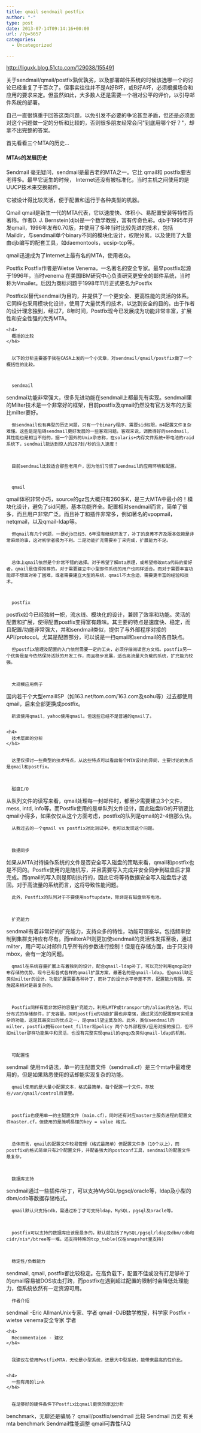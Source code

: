```yaml
---
title: qmail sendmail postfix
author: "-"
type: post
date: 2013-07-14T09:14:16+00:00
url: /?p=5657
categories:
  - Uncategorized

---
```

<http://liguxk.blog.51cto.com/129038/155491>

关于sendmail/qmail/postfix孰优孰劣，以及部署邮件系统的时候该选哪一个的讨论已经重复了千百次了。但事实往往并不是A好B坏，或B好A坏，必须根据场合和应用的要求来定。但虽然如此，大多数人还是需要一个相对公平的评价，以引导邮件系统的部署。

  自己一直很慎重于回答这类问题，以免引发不必要的争论甚至矛盾，但还是必须面对这个问题做一定的分析和比较的，否则很多朋友经常会问"到底用哪个好？"，却拿不出完整的答案。


  首先看看三个MTA的历史...

#### MTAs的发展历史
Sendmail
 毫无疑问，sendmail是最古老的MTA之一。它比 qmail和 postfix要古老得多。最早它诞生的时候， Internet还没有被标准化，当时主机之间使用的是UUCP技术来交换邮件。


  它被设计得比较灵活，便于配置和运行于各种类型的机器。


  Qmail
 qmail是新生一代的MTA代表，它以速度快、体积小、易配置安装等特性而著称。作者D. J. Bernstein(djb)是一个数学教授，富有传奇色彩。djb于1995年开发qmail，1996年发布0.70版，并使用了多种当时比较先进的技术，包括Maildir，与sendmail单个binary不同的模块化设计，权限分离，以及使用了大量由djb编写的配套工具，如daemontools，ucsip-tcp等。


  qmail迅速成为了Internet上最有名的MTA，使用者众。


  Postfix
 Postfix作者是Wietse Venema，一名著名的安全专家。最早postfix起源于1996年，当时venema 在美国IBM研究中心负责研究更安全的邮件系统，当时称为Vmailer。后因为商标问题于1998年11月正式更名为Postfix


  Postfix以替代sendmail为目的，并提供了一个更安全、更高性能的灵活的体系。它同样也采用模块化设计，使用了大量优秀的技术，以达到安全的目的。由于作者的设计理念独到，经过7，8年时间，Postfix现今已发展成为功能非常丰富，扩展性和安全性强的优秀MTA。


  
    <h4>
      概括的比较
    </h4>
    
    
      以下的分析主要基于我在CASA上发的一个小文章，对sendmail/qmail/postfix做了一个概括性的比较。
    
    
    
      sendmail
 sendmai功能非常强大，很多先进功能在sendmail上都最先有实现。sendmail里的Milter技术是一个非常好的框架，目前postfix及qmail仍然没有官方发布的方案比milter要好。
    
    
    
      但sendmail也有典型的历史问题，只有一个binary程序，需要sid权限，m4配置文件复杂难懂。这些是是阻碍sendmail更好发展的一些客观问题。客观来说，调教得好的sendmail，其性能也是相当不俗的，据一个国外的Unix杂志称，在solaris+内存文件系统+带电池的raid系统下，sendmail能达到惊人的287封/秒的注入速度！
    
    
    
      目前sendmail比较适合那些老用户，因为他们习惯了sendmail的应用环境和配置。
    
    
    
      qmail
 qmail体积非常小巧，source的gz包大概只有260多K，是三大MTA中最小的！模块化设计，避免了sid问题，基本功能齐全。配置相对sendmail而言，简单了很多，而且用户非常广泛。而且补丁和插件非常多，例如著名的vpopmail，netqmail，以及qmail-ldap等。
    
    
    
      但qmail有几个问题，一是djb已经5，6年没有继续开发了，补丁的良莠不齐及版本依赖是非常麻烦的事，这对初学者极为不利。二是功能扩充需要补丁来完成，扩展能力不足。
    
    
    
      总体上qmail依然是个非常不错的选择。对于希望了解mta原理，或希望修改mta代码的爱好者，qmail是值得推荐的。对于需要建立中小型邮件系统的用户也同样适合。而对于需要丰富功能却不想面对补丁困难，或者需要建立大型的系统，qmail不太合适，需要更丰富的经验和技术。
    
    
    
      postfix
 postfix如今已经独树一帜，流水线、模块化的设计，兼顾了效率和功能。灵活的配置和扩展，使得配置postfix变得富有趣味。其主要的特点是速度快、稳定，而且配置/功能非常强大，并和sendmail类似，提供了与外部程序对接的API/protocol。尤其是配置部分，可以说是一扫qmail和sendmail的各自缺点。
    
    
    
      但postfix管理及配置的入门依然需要一定的工夫，必须仔细阅读官方文档。postfix另一个优势是至今依然保持活跃的开发工作，而且稳步发展，适合高流量大负载的系统，扩充能力较强。
    
    
    
      大规模应用例子
 国内若干个大型emailISP（如163.net/tom.com/163.com及sohu等）过去都使用qmail，后来全部更换成postfix。
    
    
    
      新浪使用qmail，yahoo使用qmail。但这些已经不是普通的qmail了。
    
    
    <h4>
      技术层面的分析
    </h4>
    
    
      这里仅探讨一些典型的技术特点，从这些特点可以看出每个MTA设计的异同，主要讨论的焦点是qmail和postfix。
    
    
    
      磁盘I/O
 从队列文件的读写来看，qmail处理每一封邮件时，都至少需要建立3个文件，mess, intd, info等。而Postfix使用的是单队列文件设计，因此磁盘I/O的开销要比qmail小得多，如果仅仅从这个方面考虑，postfix的队列是qmail的2-4倍那么快。
    
    
    
      从我过去的一个qmail vs postfix对比测试中，也可以发现这个问题。
    
    
    
      数据同步
 如果从MTA对待操作系统的文件是否安全写入磁盘的策略来看，qmail和postfix也是不同的。Postfix使用的是随机写，并且需要写入完成并安全同步到磁盘后才算完成。而qmail的写入则是即刻执行的，因此它将等待数据安全写入磁盘后才返回。对于高流量的系统而言，这将导致性能问题。
    
    
    
      此外，Postfix的队列对于不要使用softupdate，除非是有磁盘后写电池。
    
    
    
      扩充能力
 sendmail有着非常好的扩充能力，支持众多的特性，功能可谓豪华。包括频率控制到集群支持应有尽有。而milterAPI则更加使sendmail的灵活性发挥至极，通过milter，用户可以对邮件几乎所有的参数进行控制！但是在存储方面，由于只支持mbox，会有一定的问题。
    
    
    
      qmail在系统容量扩展上有着独到的设计，配合qmail-ldap补丁，可以充分利用qmqp及分布存储的优势。现今已有各式各样的qmail扩展方案，最著名的是qmail-ldap。但qmail缺乏类似milter的设计，功能扩展需要各种补丁，而补丁的设计水平参差不齐，配置能力有限。实施起来相对是最复杂的。
    
    
    
      Postfix同样有着非常好的容量扩充能力，利用LMTP或transport的/alias的方法，可以分布式的存储邮件，扩充容量。同时postfix的功能扩展也非常强，通过灵活的配置即可实现复杂的功能，这是其最突出的优点之一，是qmail望尘莫及的。此外，类似sendmail的milter，postfix拥有content_filter和policy 两个与外部程序/应用对接的接口，但不如milter那样功能集中和灵活，也没有完整实现qmail的qmqp及类似qmail-ldap的机制。
    
    
    
      可配置性
 sendmail 使用m4语法，单一的主配置文件（sendmail.cf）是三个mta中最难使用的，但是如果熟悉使用的话却能实现复杂的功能。
    
    
    
      qmail使用的是大量小配置文本，格式最简单，每个配置一个文件，存放在/var/qmail/control目录里。
    
    
    
      postfix也使用单一的主配置文件（main.cf），同时还有对应master主服务进程的配置文件master.cf，但使用的是简明易懂的key = value 格式。
    
    
    
      总体而言，qmail的配置文件较易管理（格式最简单）但配置文件多（10个以上），而postfix的格式简单只有2个配置文件，并配备强大的postconf工具，sendmail的配置文件最复杂。
    
    
    
      数据库支持
 sendmail通过一些插件/补丁，可以支持MySQL/pgsql/oracle等，ldap及小型的dbm/cdb等数据存储格式。
    
    
    
      qmail默认只支持cdb，需通过补丁才可支持ldap，MySQL，pgsql及oracle等。
    
    
    
      postfix可以支持的数据库应该是最多的，默认就包括了MySQL/pgsql/ldap及dbm/cdb和cidr/nis*/btree等一堆。还支持特殊的tcp_table(仅在snapshot里支持)
    
    
    
      稳定性/负载能力
 sendmail, qmail, postfix都比较稳定。在高负载下，配置不佳或没有打足够补丁的qmail容易被DOS攻击打跨，而postfix在遇到超过配置的限制时会降低处理能力，但系统依然有一定资源可用。
    
    
    
      作者介绍
 sendmail -Eric AllmanUnix专家、学者
 qmail -DJB数学教授，科学家
 Postfix -wietse venema安全专家 学者
    
    
    <h4>
      Recommentaion - 建议
    </h4>
    
    
      我建议在使用PostfixMTA，无论是小型系统，还是大中型系统，能带来最高的性价比。
    
    
    <h4>
      一些有用的link
    </h4>
    
    
      在足够好的硬件条件下Postfix比qmail更快的原因分析
 benchmark，无聊还是骗局？
 qmail/postfix/sendmail 比较
 Sendmail 历史
 有关mta benchmark
 Sendmail性能调整
 qmail可靠性FAQ
  
